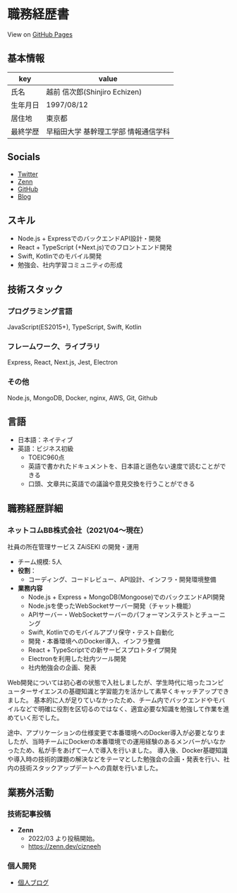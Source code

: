 # 職務経歴書

View on [GitHub Pages](https://cizneeh.github.io/resume/)

## 基本情報

|key|value|
|---|---|
|氏名|越前 信次郎(Shinjiro Echizen)|
|生年月日|1997/08/12|
|居住地|東京都|
|最終学歴|早稲田大学 基幹理工学部 情報通信学科|

## Socials
- [Twitter](https://twitter.com/cizneeh)
- [Zenn](https://zenn.dev/cizneeh)
- [GitHub](https://github.com/cizneeh)
- [Blog](https://cizneeh.me/)

## スキル

- Node.js + ExpressでのバックエンドAPI設計・開発
- React + TypeScript (+Next.js)でのフロントエンド開発
- Swift, Kotlinでのモバイル開発
- 勉強会、社内学習コミュニティの形成

## 技術スタック

### プログラミング言語
JavaScript(ES2015+), TypeScript, Swift, Kotlin

### フレームワーク、ライブラリ
Express, React, Next.js, Jest, Electron

### その他
Node.js, MongoDB, Docker, nginx, AWS, Git, Github

## 言語
- 日本語：ネイティブ
- 英語：ビジネス初級
  - TOEIC960点 
  - 英語で書かれたドキュメントを、日本語と遜色ない速度で読むことができる
  - 口頭、文章共に英語での議論や意見交換を行うことができる

## 職務経歴詳細

### ネットコムBB株式会社（2021/04〜現在）
社員の所在管理サービス ZAiSEKI の開発・運用 
- チーム規模: 5人
- **役割**：
  - コーディング、コードレビュー、API設計、インフラ・開発環境整備
- **業務内容**
  - Node.js + Express + MongoDB(Mongoose)でのバックエンドAPI開発
  - Node.jsを使ったWebSocketサーバー開発（チャット機能）
  - APIサーバー・WebSocketサーバーのパフォーマンステストとチューニング
  - Swift, Kotlinでのモバイルアプリ保守・テスト自動化
  - 開発・本番環境へのDocker導入、インフラ整備
  - React + TypeScriptでの新サービスプロトタイプ開発
  - Electronを利用した社内ツール開発
  - 社内勉強会の企画、発表

Web開発については初心者の状態で入社しましたが、学生時代に培ったコンピューターサイエンスの基礎知識と学習能力を活かして素早くキャッチアップできました。
基本的に人が足りていなかったため、チーム内でバックエンドやモバイルなどで明確に役割を区切るのではなく、適宜必要な知識を勉強して作業を進めていく形でした。

途中、アプリケーションの仕様変更で本番環境へのDocker導入が必要となりましたが、当時チームにDockerの本番環境での運用経験のあるメンバーがいなかったため、私が手をあげて一人で導入を行いました。
導入後、Docker基礎知識や導入時の技術的課題の解決などをテーマとした勉強会の企画・発表を行い、社内の技術スタックアップデートへの貢献を行いました。

## 業務外活動

### 技術記事投稿

- **Zenn**
  - 2022/03 より投稿開始。
  - https://zenn.dev/cizneeh

### 個人開発
- [個人ブログ](https://cizneeh.me/)
